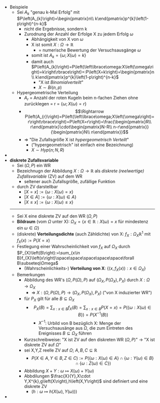 - Beispiele
	- Sei $A_{k}$ "genau k-Mal Erfolg" mit $P\left(A_{k}\right)=\begin{pmatrix}n\\ k\end{pmatrix}p^{k}\left(1-p\right)^{n-k}$
		- nicht die Ergebnisse, sondern k
		- Zurodnung der Anzahl der Erfolge X zu jedem Erfolg $\omega$
			- Abhängigkeit von X von $\omega$
			- X ist somit $X:\Omega\rightarrow\mathbb{R}$
				- = numerische Bewertung der Versuchsausgänge $\omega$
			- somit ist $A_{k}=\left\lbrace\omega;X\left(\omega\right)=k\right\rbrace$
			- damit auch $P\left(A_{k}\right)=P\left(\left\lbrace\omega:X\left(\omega\right)=k\right\rbrace\right)=:P\left(X=k\right)=\begin{pmatrix}n\\ k\end{pmatrix}p^{k}\left(1-p\right)^{n-k}$
				- "X ist *Binomialverteilt*"
				- $X\sim Bi\left(n,p\right)$
	- Hypergeometrische Verteilung
		- $A_{r}$ = Anzahl der roten Kugeln beim n-fachen Ziehen ohne zurücklegen = r = $\left\lbrace\omega;X\left(\omega\right)=r\right\rbrace$
		- $$\Rightarrow P\left(A_{r}\right)=P\left(\left\lbrace\omega;X\left(\omega\right)=r\right\rbrace\right)=P\left(X=r\right)=\frac{\begin{pmatrix}R\\ r\end{pmatrix}\cdot\begin{pmatrix}N-R\\ n-r\end{pmatrix}}{\begin{pmatrix}N\\ n\end{pmatrix}}$$
		- => "Die Zufallsgröße X ist *hypergeometrisch Verteilt*"
			- ("hypergeometrisch" ist einfach eine Bezeichnung)
			- $X\sim Hyp\left(n;N,R\right)$
-
- **diskrete Zufallsvariable**
	- Sei $\left(\Omega,P\right)$ ein WR
	- Bezeichnugn der Abbildung $X:\Omega\rightarrow\mathbb{R}$ als *diskrete (reelwertige) Zufallsvariable* (ZV) auf dem WR
		- seltener auch Zufallsgröße, zufällige Funktion
	- durch ZV darstellbar
		- $\left\lbrack X=x\right\rbrack:=\left\lbrace\omega:X\left(\omega\right)=x\right\rbrace$
		- $\left\lbrack X\in A\right\rbrack:=\left\lbrace\omega:X\left(\omega\right)\in A\right\rbrace$
		- $\left\lbrack X\leq x\right\rbrack:=\left\lbrace\omega:X\left(\omega\right)\leq x\right\rbrace$
	- ---
	- Sei X eine diskrete ZV auf den WR $\left(\Omega,P\right)$
	- **Bildraum** (vom $\Omega$ unter X): $\Omega_{X}=\left\lbrace x\in\mathbb{R}:X\left(\omega\right)=x\text{ für mindestenz ein }\omega\in\Omega\right\rbrace$
	- (diskrete) **Verteilungsdichte** (auch Zähldichte) von X: $f_{X}:\Omega_{X}\mathbb{R}^1$ mit $f_{X}\left(x\right):=P\left(X=x\right)$
	- Festlegung einer Wahrscheinlichkeit von $f_{X}$ auf $\Omega_{X}$ durch $P_{X}\left(B\right):=\sum_{x\in B}f_{X}\left(x\right)\space\space\space\space\space\forall B\subseteq\Omega$
		- (Wahrscheinlichkeits-) **Verteilung von X**: $\left\lbrace\left(x,f_{X}\left(x\right)\right):x\in\Omega_{X}\right\rbrace$
	- Bemerkungen
		- Abbildung des WR's $\left(\Omega,P\left(\Omega\right),P\right)$ auf $\left(\Omega_{X},P\left(\Omega_{X}\right),P_{X}\right)$ durch $X:\Omega\rightarrow\Omega_{X}$
			- => $X:\left(\Omega,P\left(\Omega\right),P\right)\rightarrow\left(\Omega_{X},P\left(\Omega_{X}\right),P_{X}\right)$ ("von X induzierter WR")
		- für $P_{X}$ gilt für alle $B\subseteq\Omega_{X}$
			- $$P_{X}\left(B\right)=\sum_{x:x\in B}f_{X}\left(B\right)=\sum_{x:x\in B}P\left(X=x\right)=P\left(\left\lbrace\omega:X\left(\omega\right)\in B\right\rbrace\right)=P\left(X^{-1}\left(B\right)\right)$$
				- $X^{-1}$: Urbild von B bezüglich X: Menge der Versuchsausänge aus $\Omega$, die zum Eintreten des Ereignisses $B\subseteq\Omega_{X}$ führen
		- Kurzschreibweise: "X ist ZV auf den diskreten WR $\left(\Omega,P\right)$" -> "X ist diskrete ZV auf $\Omega$"
		- sei X,Y,Z reelle ZV auf $\Omega$; $A,B,C\subseteq\mathbb{R}$
			- $$P\left(X\in A,Y\in B,Z\in C\right):=P\left(\left\lbrace\omega:X\left(\omega\right)\in A\right\rbrace\cap\left\lbrace\omega:Y\left(\omega\right)\in B\right\rbrace\cap\left\lbrace\omega:Z\left(\omega\right)\in C\right\rbrace\right)$$
		- Abbildung $X+Y:\omega\mapsto X\left(\omega\right)+Y\left(\omega\right)$
		- Abbdilungen $\frac{X}{Y},X\cdot Y,X^{k},g\left(X\right),h\left(X,Y\right)$ sind definiert und eine diskrete ZV
			- ($h:\omega\mapsto h\left(X\left(\omega\right),Y\left(\omega\right)\right)$)
-